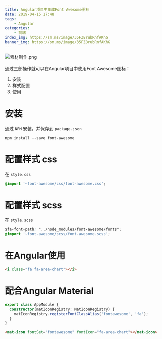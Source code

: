 ```yaml
---
title: Angular项目中集成Font Awesome图标
date: 2019-04-15 17:48
tags:
    - Angular
categories:
    - 前端
index_img: https://sm.ms/image/35FZ8rubRnfAKhG
banner_img: https://sm.ms/image/35FZ8rubRnfAKhG
---
```



![素材制作.png](https://cdn.nlark.com/yuque/0/2019/png/269363/1555038251526-53b022c7-d2ea-4e41-adcd-dd4a4454c98b.png#align=left&display=inline&height=420&name=%E7%B4%A0%E6%9D%90%E5%88%B6%E4%BD%9C.png&originHeight=720&originWidth=1280&size=588090&status=done&width=746)<br /><br />通过三部操作就可以在Angular项目中使用Font Awesome图标：
1. 安装
1. 样式配置
1. 使用

<a name="e655a410"></a>
# 安装
通过 `NPM` 安装，并保存到 `package.json` 

```
npm install --save font-awesome
```

<a name="9ae6f0a6"></a>
# 配置样式 css
在 `style.css` 

```css
@import '~font-awesome/css/font-awesome.css';
```

<a name="ca2b37d4"></a>
# 配置样式 scss
在 `style.scss` 

```css
$fa-font-path: "../node_modules/font-awesome/fonts";
@import '~font-awesome/scss/font-awesome.scss';
```

<a name="1e1072c7"></a>
# 在Angular使用

```html
<i class="fa fa-area-chart"></i>
```

<a name="c7feb89a"></a>
# 配合Angular Material 

```typescript
export class AppModule {
  constructor(matIconRegistry: MatIconRegistry) {
    matIconRegistry.registerFontClassAlias('fontawesome', 'fa');
  }
}
```

```html
<mat-icon fontSet="fontawesome" fontIcon="fa-area-chart"></mat-icon>
```
